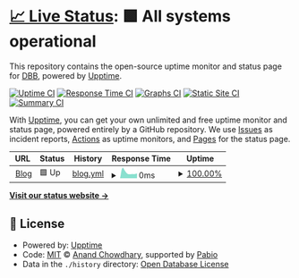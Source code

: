 # [📈 Live Status](https://upptime.dbb.tw): <!--live status--> **🟩 All systems operational**

This repository contains the open-source uptime monitor and status page for [DBB](https://upptime.dbb.tw), powered by [Upptime](https://github.com/upptime/upptime).

[![Uptime CI](https://github.com/crzbread/upptime/workflows/Uptime%20CI/badge.svg)](https://github.com/crzbread/upptime/actions?query=workflow%3A%22Uptime+CI%22)
[![Response Time CI](https://github.com/crzbread/upptime/workflows/Response%20Time%20CI/badge.svg)](https://github.com/crzbread/upptime/actions?query=workflow%3A%22Response+Time+CI%22)
[![Graphs CI](https://github.com/crzbread/upptime/workflows/Graphs%20CI/badge.svg)](https://github.com/crzbread/upptime/actions?query=workflow%3A%22Graphs+CI%22)
[![Static Site CI](https://github.com/crzbread/upptime/workflows/Static%20Site%20CI/badge.svg)](https://github.com/crzbread/upptime/actions?query=workflow%3A%22Static+Site+CI%22)
[![Summary CI](https://github.com/crzbread/upptime/workflows/Summary%20CI/badge.svg)](https://github.com/crzbread/upptime/actions?query=workflow%3A%22Summary+CI%22)

With [Upptime](https://upptime.js.org), you can get your own unlimited and free uptime monitor and status page, powered entirely by a GitHub repository. We use [Issues](https://github.com/crzbread/upptime/issues) as incident reports, [Actions](https://github.com/crzbread/upptime/actions) as uptime monitors, and [Pages](https://upptime.dbb.tw) for the status page.

<!--start: status pages-->
<!-- This summary is generated by Upptime (https://github.com/upptime/upptime) -->
<!-- Do not edit this manually, your changes will be overwritten -->
<!-- prettier-ignore -->
| URL | Status | History | Response Time | Uptime |
| --- | ------ | ------- | ------------- | ------ |
| <img alt="" src="https://icons.duckduckgo.com/ip3/blog.dbb.tw.ico" height="13"> [Blog](https://blog.dbb.tw) | 🟩 Up | [blog.yml](https://github.com/crzbread/upptime/commits/HEAD/history/blog.yml) | <details><summary><img alt="Response time graph" src="./graphs/blog/response-time-week.png" height="20"> 0ms</summary><br><a href="https://upptime.dbb.tw/history/blog"><img alt="Response time 0" src="https://img.shields.io/endpoint?url=https%3A%2F%2Fraw.githubusercontent.com%2Fcrzbread%2Fupptime%2FHEAD%2Fapi%2Fblog%2Fresponse-time.json"></a><br><a href="https://upptime.dbb.tw/history/blog"><img alt="24-hour response time 0" src="https://img.shields.io/endpoint?url=https%3A%2F%2Fraw.githubusercontent.com%2Fcrzbread%2Fupptime%2FHEAD%2Fapi%2Fblog%2Fresponse-time-day.json"></a><br><a href="https://upptime.dbb.tw/history/blog"><img alt="7-day response time 0" src="https://img.shields.io/endpoint?url=https%3A%2F%2Fraw.githubusercontent.com%2Fcrzbread%2Fupptime%2FHEAD%2Fapi%2Fblog%2Fresponse-time-week.json"></a><br><a href="https://upptime.dbb.tw/history/blog"><img alt="30-day response time 0" src="https://img.shields.io/endpoint?url=https%3A%2F%2Fraw.githubusercontent.com%2Fcrzbread%2Fupptime%2FHEAD%2Fapi%2Fblog%2Fresponse-time-month.json"></a><br><a href="https://upptime.dbb.tw/history/blog"><img alt="1-year response time 0" src="https://img.shields.io/endpoint?url=https%3A%2F%2Fraw.githubusercontent.com%2Fcrzbread%2Fupptime%2FHEAD%2Fapi%2Fblog%2Fresponse-time-year.json"></a></details> | <details><summary><a href="https://upptime.dbb.tw/history/blog">100.00%</a></summary><a href="https://upptime.dbb.tw/history/blog"><img alt="All-time uptime 100.00%" src="https://img.shields.io/endpoint?url=https%3A%2F%2Fraw.githubusercontent.com%2Fcrzbread%2Fupptime%2FHEAD%2Fapi%2Fblog%2Fuptime.json"></a><br><a href="https://upptime.dbb.tw/history/blog"><img alt="24-hour uptime 100.00%" src="https://img.shields.io/endpoint?url=https%3A%2F%2Fraw.githubusercontent.com%2Fcrzbread%2Fupptime%2FHEAD%2Fapi%2Fblog%2Fuptime-day.json"></a><br><a href="https://upptime.dbb.tw/history/blog"><img alt="7-day uptime 100.00%" src="https://img.shields.io/endpoint?url=https%3A%2F%2Fraw.githubusercontent.com%2Fcrzbread%2Fupptime%2FHEAD%2Fapi%2Fblog%2Fuptime-week.json"></a><br><a href="https://upptime.dbb.tw/history/blog"><img alt="30-day uptime 100.00%" src="https://img.shields.io/endpoint?url=https%3A%2F%2Fraw.githubusercontent.com%2Fcrzbread%2Fupptime%2FHEAD%2Fapi%2Fblog%2Fuptime-month.json"></a><br><a href="https://upptime.dbb.tw/history/blog"><img alt="1-year uptime 100.00%" src="https://img.shields.io/endpoint?url=https%3A%2F%2Fraw.githubusercontent.com%2Fcrzbread%2Fupptime%2FHEAD%2Fapi%2Fblog%2Fuptime-year.json"></a></details>

<!--end: status pages-->

[**Visit our status website →**](https://upptime.dbb.tw)

## 📄 License

- Powered by: [Upptime](https://github.com/upptime/upptime)
- Code: [MIT](./LICENSE) © [Anand Chowdhary](https://anandchowdhary.com), supported by [Pabio](https://pabio.com)
- Data in the `./history` directory: [Open Database License](https://opendatacommons.org/licenses/odbl/1-0/)
